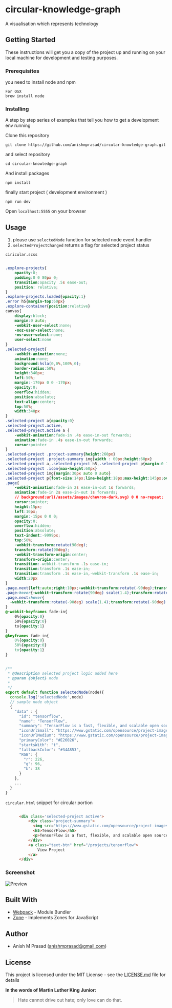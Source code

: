 # circular-knowledge-graph

A visualisation which represents technology

## Getting Started

These instructions will get you a copy of the project up and running on your local machine for development and testing purposes.

### Prerequisites

you need to install node and npm 

```
For OSX
brew install node

```

### Installing

A step by step series of examples that tell you how to get a development env running

Clone this repository

```
git clone https://github.com/anishmprasad/circular-knowledge-graph.git
```
and select repository
```
cd circular-knowledge-graph
```
And install packages

```
npm install 
```
finally start project ( development environment )
```
npm run dev
```
Open `localhost:5555` on your browser

## Usage

1. please use `selectedNode` function for selected node event handler
2. `selectedProjectChanged` returns a flag for selected project status

`ciricular.scss`
```css

.explore-projects{
    opacity:0;
    padding:0 0 80px 0;
    transition:opacity .5s ease-out;
    position: relative;
}
.explore-projects.loaded{opacity:1}   
.error h5{margin-top:60px}   
.explore-container{position:relative}   
canvas{
    display:block;
    margin:0 auto;
    -webkit-user-select:none;
    -moz-user-select:none;
    -ms-user-select:none;
    user-select:none
}   
.selected-project{
    -webkit-animation:none;
    animation:none;
    background:hsla(0,0%,100%,0);
    border-radius:50%;
    height:340px;
    left:50%;
    margin:-170px 0 0 -170px;
    opacity:0;
    overflow:hidden;
    position:absolute;
    text-align:center;
    top:50%;
    width:340px
}   
.selected-project a{opacity:0}   
.selected-project.active,    
.selected-project.active a {
    -webkit-animation:fade-in .4s ease-in-out forwards;
    animation:fade-in .4s ease-in-out forwards;
    cursor:pointer
}   
.selected-project .project-summary{height:260px}   
.selected-project .project-summary img{width : 60px;height:60px}   
.selected-project a,.selected-project h5,.selected-project p{margin:0 15px 15px 15px}   
.selected-project .icon{max-height:60px}
.selected-project img{margin:30px auto 0 auto}
.selected-project p{font-size:14px;line-height:18px;max-height:145px;overflow:hidden}   
.page{
    -webkit-animation:fade-in 2s ease-in-out 1s forwards;
    animation:fade-in 2s ease-in-out 1s forwards;
    // background:url(/assets/images/chevron-dark.svg) 0 0 no-repeat;
    cursor:pointer;
    height:15px;
    left:10px;
    margin:-15px 0 0 0;
    opacity:0;
    overflow:hidden;
    position:absolute;
    text-indent:-9999px;
    top:50%;
    -webkit-transform:rotate(90deg);
    transform:rotate(90deg);
    -webkit-transform-origin:center;
    transform-origin:center;
    transition:-webkit-transform .1s ease-in;
    transition:transform .1s ease-in;
    transition:transform .1s ease-in,-webkit-transform .1s ease-in;
    width:20px
}  
.page.next{left:auto;right:10px;-webkit-transform:rotate(-90deg);transform:rotate(-90deg)}   
.page:hover{-webkit-transform:rotate(90deg) scale(1.4);transform:rotate(90deg) scale(1.4)}   
.page.next:hover{
  -webkit-transform:rotate(-90deg) scale(1.4);transform:rotate(-90deg) scale(1.4)
}
@-webkit-keyframes fade-in{
    0%{opacity:0}
    50%{opacity:0}
    to{opacity:1}
}
@keyframes fade-in{
    0%{opacity:0}
    50%{opacity:0}
    to{opacity:1}
}

```


```js

/**
 * @description selected project logic added here
 * @param {object} node 
 * 
 */
export default function selectedNode(node){
  console.log('selectedNode',node)
  // sample node object
  {
    "data" : {
      "id": "tensorflow",
      "name": "TensorFlow",
      "summary": "TensorFlow is a fast, flexible, and scalable open source machine learning library for research and production",
      "iconUrlSmall": "https://www.gstatic.com/opensource/project-images/tensorflow/logo.png?rs=AGWjSYQ1HC13sEyluXwZoYWC2w2i9qsPjQ&sqp=-oaymwEICEwQTCAAUAEIttCMygU",
      "iconUrlMedium": "https://www.gstatic.com/opensource/project-images/tensorflow/logo.png?rs=AGWjSYQ7IXg35u8B_D41kSCIRrHjJYcfng&sqp=-oaymwEKCIwBEIwBIABQAQi20IzKBQ",
      "primaryColor": "#E26026",
      "startsWith": "t",
      "fallbackColor": "#34A853",
      "RGB": {
        "r": 226,
        "g": 96,
        "b": 38
      }
    },
    ...
  }
}

```

`circular.html` snippet for circular portion

```html

      <div class='selected-project active'>
          <div class="project-summary">
            <img src="https://www.gstatic.com/opensource/project-images/tensorflow/logo.png?rs=AGWjSYQ1HC13sEyluXwZoYWC2w2i9qsPjQ&sqp=-oaymwEICEwQTCAAUAEIttCMygU" alt="logo" />
            <h5>TensorFlow</h5>
            <p>TensorFlow is a fast, flexible, and scalable open source machine learning library for research and production</p>
          </div>
          <a class="text-btn" href="/projects/tensorflow">
              View Project
          </a>
      </div>

```

### Screenshot

![Preview][screenshot]

[screenshot]: https://github.com/Anishmprasad/circular-knowledge-graph/raw/master/src/public/images/screenshot.png "Preview screenshot"


## Built With

* [Webpack](https://webpack.js.org/) - Module Bundler
* [Zone](https://github.com/angular/zone.js/) - Implements Zones for JavaScript

## Author

- Anish M Prasad (anishmprasad@gmail.com)

## License

This project is licensed under the MIT License - see the [LICENSE.md](https://github.com/Anishmprasad/circular-knowledge-graph/blob/master/README.md) file for details

**In the words of Martin Luther King Junior:**
> Hate cannot drive out hate; only love can do that.
